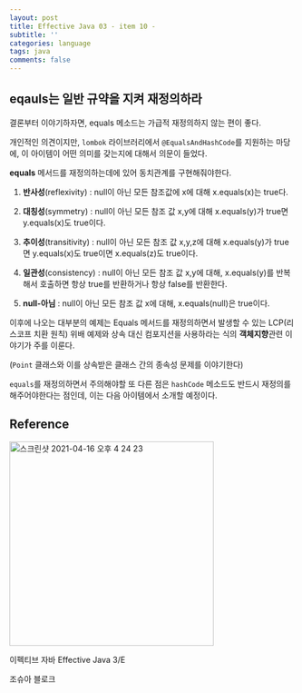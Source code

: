 ```yaml
---
layout: post
title: Effective Java 03 - item 10 -
subtitle: ''
categories: language
tags: java
comments: false
---
```


## eqauls는 일반 규약을 지켜 재정의하라

결론부터 이야기하자면, equals 메소드는 가급적 재정의하지 않는 편이 좋다.

개인적인 의견이지만, `lombok` 라이브러리에서 `@EqualsAndHashCode`를 지원하는 마당에, 이 아이템이 어떤 의미를 갖는지에 대해서 의문이 들었다.

**equals** 메서드를 재정의하는데에 있어 동치관계를 구현해줘야한다.

1. **반사성**(reflexivity) : null이 아닌 모든 참조값에 x에 대해 x.equals(x)는 true다.

2. **대칭성**(symmetry) : null이 아닌 모든 참조 값 x,y에 대해 x.equals(y)가 true면 y.equals(x)도 true이다.

3. **추이성**(transitivity) : null이 아닌 모든 참조 값 x,y,z에 대해 x.equals(y)가 true면 y.equals(x)도 true이면 x.equals(z)도 true이다.

4. **일관성**(consistency) : null이 아닌 모든 참조 값 x,y에 대해, x.equals(y)를 반복해서 호출하면 항상 true를 반환하거나 항상 false를 반환한다.

5. **null-아님** : null이 아닌 모든 참조 값 x에 대해, x.equals(null)은 true이다.

이후에 나오는 대부분의 예제는 Equals 메서드를 재정의하면서 발생할 수 있는 LCP(리스코프 치환 원칙) 위배 예제와 상속 대신 컴포지션을 사용하라는 식의 **객체지향**관련 이야기가 주를 이룬다.

(`Point` 클래스와 이를 상속받은 클래스 간의 종속성 문제를 이야기한다)

`equals`를 재정의하면서 주의해야할 또 다른 점은 `hashCode` 메소드도 반드시 재정의를 해주어야한다는 점인데, 이는 다음 아이템에서 소개할 예정이다.

## Reference

<img width="360" alt="스크린샷 2021-04-16 오후 4 24 23" src="https://user-images.githubusercontent.com/43809168/114987533-3e449400-9ed0-11eb-9b5f-a24f73b6f138.png">

이펙티브 자바 Effective Java 3/E

조슈아 블로크
